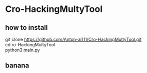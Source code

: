 # Cro-HackingMultyTool
## how to install 
git clone https://github.com/Anton-ai111/Cro-HackingMultyTool.git <br>
cd ro-HackingMultyTool<br>
python3 main.py <br>
## banana
